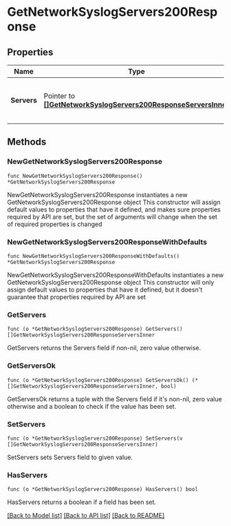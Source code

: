 # GetNetworkSyslogServers200Response

## Properties

Name | Type | Description | Notes
------------ | ------------- | ------------- | -------------
**Servers** | Pointer to [**[]GetNetworkSyslogServers200ResponseServersInner**](GetNetworkSyslogServers200ResponseServersInner.md) | List of the syslog servers for this network | [optional] 

## Methods

### NewGetNetworkSyslogServers200Response

`func NewGetNetworkSyslogServers200Response() *GetNetworkSyslogServers200Response`

NewGetNetworkSyslogServers200Response instantiates a new GetNetworkSyslogServers200Response object
This constructor will assign default values to properties that have it defined,
and makes sure properties required by API are set, but the set of arguments
will change when the set of required properties is changed

### NewGetNetworkSyslogServers200ResponseWithDefaults

`func NewGetNetworkSyslogServers200ResponseWithDefaults() *GetNetworkSyslogServers200Response`

NewGetNetworkSyslogServers200ResponseWithDefaults instantiates a new GetNetworkSyslogServers200Response object
This constructor will only assign default values to properties that have it defined,
but it doesn't guarantee that properties required by API are set

### GetServers

`func (o *GetNetworkSyslogServers200Response) GetServers() []GetNetworkSyslogServers200ResponseServersInner`

GetServers returns the Servers field if non-nil, zero value otherwise.

### GetServersOk

`func (o *GetNetworkSyslogServers200Response) GetServersOk() (*[]GetNetworkSyslogServers200ResponseServersInner, bool)`

GetServersOk returns a tuple with the Servers field if it's non-nil, zero value otherwise
and a boolean to check if the value has been set.

### SetServers

`func (o *GetNetworkSyslogServers200Response) SetServers(v []GetNetworkSyslogServers200ResponseServersInner)`

SetServers sets Servers field to given value.

### HasServers

`func (o *GetNetworkSyslogServers200Response) HasServers() bool`

HasServers returns a boolean if a field has been set.


[[Back to Model list]](../README.md#documentation-for-models) [[Back to API list]](../README.md#documentation-for-api-endpoints) [[Back to README]](../README.md)


